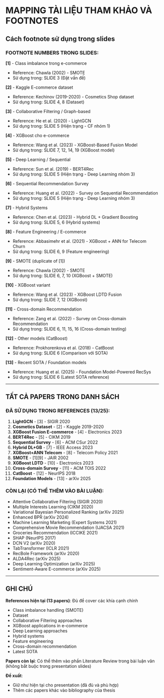 # MAPPING TÀI LIỆU THAM KHẢO VÀ FOOTNOTES

## Cách footnote sử dụng trong slides

### FOOTNOTE NUMBERS TRONG SLIDES:

**[1]** - Class imbalance trong e-commerce
- Reference: Chawla (2002) - SMOTE
- Sử dụng trong: SLIDE 3 (Đặt vấn đề)

**[2]** - Kaggle E-commerce dataset
- Reference: Kechinov (2019-2020) - Cosmetics Shop dataset  
- Sử dụng trong: SLIDE 4, 8 (Dataset)

**[3]** - Collaborative Filtering / Graph-based
- Reference: He et al. (2020) - LightGCN
- Sử dụng trong: SLIDE 5 (Hiện trạng - CF nhóm 1)

**[4]** - XGBoost cho e-commerce
- Reference: Wang et al. (2023) - XGBoost-Based Fusion Model
- Sử dụng trong: SLIDE 7, 12, 14, 19 (XGBoost model)

**[5]** - Deep Learning / Sequential
- Reference: Sun et al. (2019) - BERT4Rec
- Sử dụng trong: SLIDE 5 (Hiện trạng - Deep Learning nhóm 3)

**[6]** - Sequential Recommendation Survey
- Reference: Huang et al. (2022) - Survey on Sequential Recommendation
- Sử dụng trong: SLIDE 5 (Hiện trạng - Deep Learning nhóm 3)

**[7]** - Hybrid Systems
- Reference: Chen et al. (2023) - Hybrid DL + Gradient Boosting
- Sử dụng trong: SLIDE 5, 6 (Hybrid systems)

**[8]** - Feature Engineering / E-commerce
- Reference: Abbasimehr et al. (2021) - XGBoost + ANN for Telecom Churn
- Sử dụng trong: SLIDE 6, 9 (Feature engineering)

**[9]** - SMOTE (duplicate of [1])
- Reference: Chawla (2002) - SMOTE
- Sử dụng trong: SLIDE 6, 7, 10 (XGBoost + SMOTE)

**[10]** - XGBoost variant
- Reference: Wang et al. (2023) - XGBoost LDTD Fusion
- Sử dụng trong: SLIDE 7, 12 (XGBoost)

**[11]** - Cross-domain Recommendation
- Reference: Zang et al. (2022) - Survey on Cross-domain Recommendation
- Sử dụng trong: SLIDE 6, 11, 15, 16 (Cross-domain testing)

**[12]** - Other models (CatBoost)
- Reference: Prokhorenkova et al. (2018) - CatBoost
- Sử dụng trong: SLIDE 6 (Comparison với SOTA)

**[13]** - Recent SOTA / Foundation models
- Reference: Huang et al. (2025) - Foundation Model-Powered RecSys
- Sử dụng trong: SLIDE 6 (Latest SOTA reference)

---

## TẤT CẢ PAPERS TRONG DANH SÁCH

### ĐÃ SỬ DỤNG TRONG REFERENCES (13/25):

1. **LightGCN** - [3] - SIGIR 2020
2. **Cosmetics Dataset** - [2] - Kaggle 2019-2020  
3. **XGBoost Fusion E-commerce** - [4] - Electronics 2023
4. **BERT4Rec** - [5] - CIKM 2019
5. **Sequential Survey** - [6] - ACM CSur 2022
6. **Hybrid DL+GB** - [7] - IEEE Access 2023
7. **XGBoost+ANN Telecom** - [8] - Telecom Policy 2021
8. **SMOTE** - [1][9] - JAIR 2002
9. **XGBoost LDTD** - [10] - Electronics 2023
10. **Cross-domain Survey** - [11] - ACM TOIS 2022
11. **CatBoost** - [12] - NeurIPS 2018
12. **Foundation Models** - [13] - arXiv 2025

### CÒN LẠI (CÓ THỂ THÊM VÀO BÀI LUẬN):
- Attentive Collaborative Filtering (SIGIR 2020)
- Multiple Interests Learning (CIKM 2020)
- Variational Bayesian Personalized Ranking (arXiv 2025)
- Enhanced BPR (arXiv 2024)
- Machine Learning Marketing (Expert Systems 2021)
- Comprehensive Movie Recommendation (IJACSA 2021)
- Groceries Recommendation (ICCIKE 2021)
- SHAP (NeurIPS 2017)
- DCN V2 (arXiv 2020)
- TabTransformer (ICLR 2021)
- RecBole Framework (arXiv 2020)
- ALDA4Rec (arXiv 2025)
- Deep Learning Optimization (arXiv 2025)
- Sentiment-Aware E-commerce (arXiv 2025)

---

## GHI CHÚ

**References hiện tại (13 papers)**: Đủ để cover các khía cạnh chính
- Class imbalance handling (SMOTE)
- Dataset
- Collaborative Filtering approaches
- XGBoost applications in e-commerce
- Deep Learning approaches
- Hybrid systems
- Feature engineering
- Cross-domain recommendation
- Latest SOTA

**Papers còn lại**: Có thể thêm vào phần Literature Review trong bài luận văn (không bắt buộc trong presentation slides)

**Đề xuất**: 
- Giữ như hiện tại cho presentation (đã đủ và phù hợp)
- Thêm các papers khác vào bibliography của thesis
